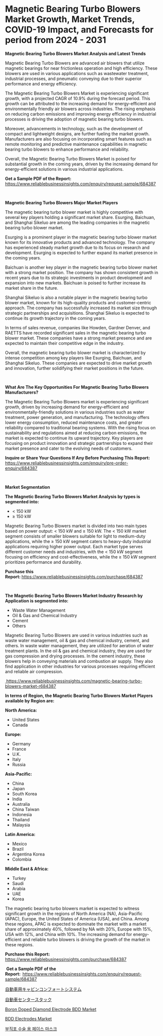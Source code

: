 <p><h1>Magnetic Bearing Turbo Blowers Market Growth, Market Trends, COVID-19 Impact, and Forecasts for period from 2024 - 2031</h1></p><p><strong>Magnetic Bearing Turbo Blowers Market Analysis and Latest Trends</strong></p>
<p><p>Magnetic Bearing Turbo Blowers are advanced air blowers that utilize magnetic bearings for near frictionless operation and high efficiency. These blowers are used in various applications such as wastewater treatment, industrial processes, and pneumatic conveying due to their superior performance and energy efficiency.</p><p>The Magnetic Bearing Turbo Blowers Market is experiencing significant growth, with a projected CAGR of 10.9% during the forecast period. This growth can be attributed to the increasing demand for energy-efficient and environmentally friendly air blowers across industries. The rising emphasis on reducing carbon emissions and improving energy efficiency in industrial processes is driving the adoption of magnetic bearing turbo blowers.</p><p>Moreover, advancements in technology, such as the development of compact and lightweight designs, are further fueling the market growth. Manufacturers are also focusing on incorporating smart features such as remote monitoring and predictive maintenance capabilities in magnetic bearing turbo blowers to enhance performance and reliability.</p><p>Overall, the Magnetic Bearing Turbo Blowers Market is poised for substantial growth in the coming years, driven by the increasing demand for energy-efficient solutions in various industrial applications.</p></p>
<p><strong>Get a Sample PDF of the Report:&nbsp;</strong> <a href="https://www.reliablebusinessinsights.com/enquiry/request-sample/684387">https://www.reliablebusinessinsights.com/enquiry/request-sample/684387</a></p>
<p>&nbsp;</p>
<p><strong>Magnetic Bearing Turbo Blowers Major Market Players</strong></p>
<p><p>The magnetic bearing turbo blower market is highly competitive with several key players holding a significant market share. Esurging, Baichuan, and Shanghai Sikeluo are among the leading companies in the magnetic bearing turbo blower market.</p><p>Esurging is a prominent player in the magnetic bearing turbo blower market known for its innovative products and advanced technology. The company has experienced steady market growth due to its focus on research and development. Esurging is expected to further expand its market presence in the coming years.</p><p>Baichuan is another key player in the magnetic bearing turbo blower market with a strong market position. The company has shown consistent growth in recent years due to its strategic investments in product development and expansion into new markets. Baichuan is poised to further increase its market share in the future.</p><p>Shanghai Sikeluo is also a notable player in the magnetic bearing turbo blower market, known for its high-quality products and customer-centric approach. The company has successfully increased its market size through strategic partnerships and acquisitions. Shanghai Sikeluo is expected to continue its growth trajectory in the coming years.</p><p>In terms of sales revenue, companies like Howden, Gardner Denver, and RAETTS have recorded significant sales in the magnetic bearing turbo blower market. These companies have a strong market presence and are expected to maintain their competitive edge in the industry.</p><p>Overall, the magnetic bearing turbo blower market is characterized by intense competition among key players like Esurging, Baichuan, and Shanghai Sikeluo. These companies are expected to drive market growth and innovation, further solidifying their market positions in the future.</p></p>
<p>&nbsp;</p>
<p><strong>What Are The Key Opportunities For Magnetic Bearing Turbo Blowers Manufacturers?</strong></p>
<p><p>The Magnetic Bearing Turbo Blowers market is experiencing significant growth, driven by increasing demand for energy-efficient and environmentally-friendly solutions in various industries such as water treatment, power generation, and manufacturing. The technology offers lower energy consumption, reduced maintenance costs, and greater reliability compared to traditional bearing systems. With the rising focus on sustainability and regulations aimed at reducing carbon emissions, the market is expected to continue its upward trajectory. Key players are focusing on product innovation and strategic partnerships to expand their market presence and cater to the evolving needs of customers.</p></p>
<p><strong>Inquire or Share Your Questions If Any Before Purchasing This Report:</strong> <a href="https://www.reliablebusinessinsights.com/enquiry/pre-order-enquiry/684387">https://www.reliablebusinessinsights.com/enquiry/pre-order-enquiry/684387</a></p>
<p>&nbsp;</p>
<p><strong>Market Segmentation</strong></p>
<p><strong>The Magnetic Bearing Turbo Blowers Market Analysis by types is segmented into:</strong></p>
<p><ul><li>< 150 kW</li><li>≥ 150 kW</li></ul></p>
<p><p>Magnetic Bearing Turbo Blowers market is divided into two main types based on power output: < 150 kW and ≥ 150 kW. The < 150 kW market segment consists of smaller blowers suitable for light to medium-duty applications, while the ≥ 150 kW segment caters to heavy-duty industrial applications requiring higher power output. Each market type serves different customer needs and industries, with the < 150 kW segment focusing on efficiency and cost-effectiveness, while the ≥ 150 kW segment prioritizes performance and durability.</p></p>
<p><strong>Purchase this Report:&nbsp;</strong><a href="https://www.reliablebusinessinsights.com/purchase/684387">https://www.reliablebusinessinsights.com/purchase/684387</a></p>
<p>&nbsp;</p>
<p><strong>The Magnetic Bearing Turbo Blowers Market Industry Research by Application is segmented into:</strong></p>
<p><ul><li>Waste Water Management</li><li>Oil & Gas and Chemical Industry</li><li>Cement</li><li>Others</li></ul></p>
<p><p>Magnetic Bearing Turbo Blowers are used in various industries such as waste water management, oil & gas and chemical industry, cement, and others. In waste water management, they are utilized for aeration of water treatment plants. In the oil & gas and chemical industry, they are used for gas compression and drying processes. In the cement industry, these blowers help in conveying materials and combustion air supply. They also find application in other industries for various processes requiring efficient and reliable air compression.</p></p>
<p><a href="https://www.reliablebusinessinsights.com/magnetic-bearing-turbo-blowers-market-r684387">&nbsp;https://www.reliablebusinessinsights.com/magnetic-bearing-turbo-blowers-market-r684387</a></p>
<p><strong>In terms of Region, the Magnetic Bearing Turbo Blowers Market Players available by Region are:</strong></p>
<p>
    <p> <strong> North America: </strong>
        <ul>
            <li>United States</li>
            <li>Canada</li>
        </ul>
        </p> 
    <p> <strong> Europe: </strong>
        <ul>
            <li>Germany</li>
            <li>France</li>
            <li>U.K.</li>
            <li>Italy</li>
            <li>Russia</li>
        </ul>
        </p> 
    <p> <strong> Asia-Pacific: </strong>
        <ul>
            <li>China</li>
            <li>Japan</li>
            <li>South Korea</li>
            <li>India</li>
            <li>Australia</li>
            <li>China Taiwan</li>
            <li>Indonesia</li>
            <li>Thailand</li>
            <li>Malaysia</li>
        </ul>
        </p> 
    <p> <strong> Latin America: </strong>
        <ul>
            <li>Mexico</li>
            <li>Brazil</li>
            <li>Argentina Korea</li>
            <li>Colombia</li>
        </ul>
        </p> 
    <p> <strong> Middle East & Africa: </strong>
        <ul>
            <li>Turkey</li>
            <li>Saudi</li>
            <li>Arabia</li>
            <li>UAE</li>
            <li>Korea</li>
        </ul>
    </p>
    </p>
<p><p>The magnetic bearing turbo blowers market is expected to witness significant growth in the regions of North America (NA), Asia-Pacific (APAC), Europe, the United States of America (USA), and China. Among these regions, APAC is expected to dominate the market with a market share of approximately 40%, followed by NA with 20%, Europe with 15%, USA with 12%, and China with 10%. The increasing demand for energy-efficient and reliable turbo blowers is driving the growth of the market in these regions.</p></p>
<p><strong>Purchase this Report: </strong><a href="https://www.reliablebusinessinsights.com/purchase/684387">https://www.reliablebusinessinsights.com/purchase/684387</a></p>
<p>&nbsp;<strong>Get a Sample PDF of the Report:&nbsp;&nbsp;</strong><a href="https://www.reliablebusinessinsights.com/enquiry/request-sample/684387">https://www.reliablebusinessinsights.com/enquiry/request-sample/684387</a></p>
<p><strong></strong></p>
<p><p><a href="https://github.com/JaydaWisoky2014/Market-Research-Report-List-1/blob/main/2510761118343.md">自動車用キャビンコンフォートシステム</a></p><p><a href="https://github.com/SkylarReilly36/Market-Research-Report-List-1/blob/main/8624614118344.md">自動車センタースタック</a></p><p><a href="https://github.com/btwcqfvq34/Market-Research-Report-List-1/blob/main/boron-doped-diamond-electrode-bdd-market.md">Boron Doped Diamond Electrode BDD Market</a></p><p><a href="https://github.com/janetchuadff364/Market-Research-Report-List-1/blob/main/bdd-electrodes-market.md">BDD Electrodes Market</a></p><p><a href="https://github.com/Tristiarton768456/Market-Research-Report-List-2/blob/main/2206291125795.md">부직포 수술 용 페이스 마스크</a></p></p>